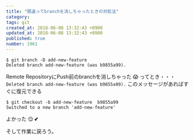 ```yaml
---
title: "間違ってbranchを消しちゃったときの対処法"
category: 
tags: git
created_at: 2018-06-08 13:32:43 +0900
updated_at: 2018-06-08 13:32:43 +0900
published: true
number: 1961
---
```


```
$ git branch -D add-new-feature
Deleted branch add-new-feature (was b9855a99).
```

Remote RepositoryにPush前のbranchを消しちゃった :scream: ってとき・・・
`Deleted branch add-new-feature (was b9855a99).` このメッセージがあればすぐに復元できる

```
$ git checkout -b add-new-feature  b9855a99
Switched to a new branch 'add-new-feature'
```

よかった :relieved: :two_hearts: 

そして作業に戻ろう。
